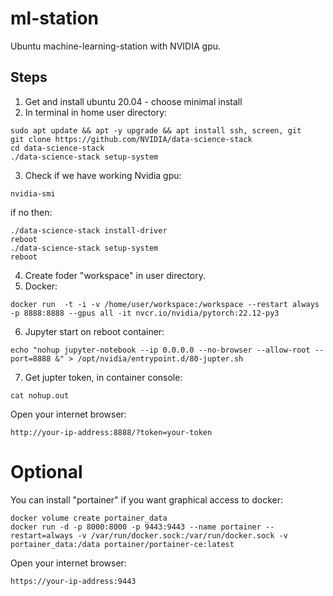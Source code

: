 # ml-station
Ubuntu machine-learning-station with NVIDIA gpu.

## Steps
1. Get and install ubuntu 20.04 - choose minimal install
2. In terminal in home user directory:
```
sudo apt update && apt -y upgrade && apt install ssh, screen, git 
git clone https://github.com/NVIDIA/data-science-stack
cd data-science-stack
./data-science-stack setup-system
```
3. Check if we have working Nvidia gpu:
```
nvidia-smi
```
if no then:
```
./data-science-stack install-driver
reboot
./data-science-stack setup-system
reboot
```
4. Create foder "workspace" in user directory.
5. Docker:
```
docker run  -t -i -v /home/user/workspace:/workspace --restart always -p 8888:8888 --gpus all -it nvcr.io/nvidia/pytorch:22.12-py3
```
6. Jupyter start on reboot container:
```
echo "nohup jupyter-notebook --ip 0.0.0.0 --no-browser --allow-root --port=8888 &" > /opt/nvidia/entrypoint.d/80-jupter.sh
```
7. Get jupter token, in container console:
```
cat nohup.out
```
Open your internet browser: 
```
http://your-ip-address:8888/?token=your-token
```

# Optional
You can install "portainer" if you want graphical access to docker:
```
docker volume create portainer_data
docker run -d -p 8000:8000 -p 9443:9443 --name portainer --restart=always -v /var/run/docker.sock:/var/run/docker.sock -v portainer_data:/data portainer/portainer-ce:latest
```
Open your internet browser:
```
https://your-ip-address:9443
```
